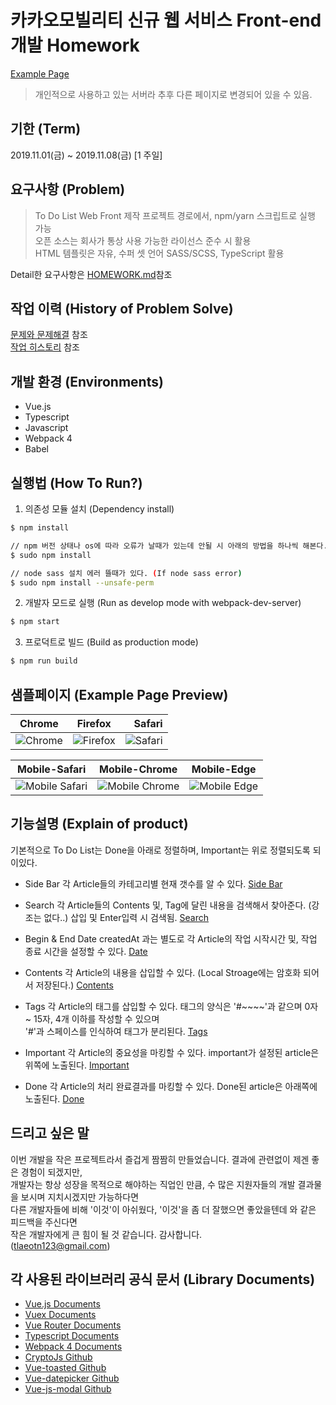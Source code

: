 # 카카오모빌리티 신규 웹 서비스 Front-end 개발 Homework  
[Example Page](http://15.164.141.35)
> 개인적으로 사용하고 있는 서버라 추후 다른 페이지로 변경되어 있을 수 있음.

## 기한 (Term)
2019.11.01(금) ~ 2019.11.08(금) [1 주일]  

## 요구사항 (Problem)
> To Do List Web Front 제작
프로젝트 경로에서, npm/yarn 스크립트로 실행 가능  
오픈 소스는 회사가 통상 사용 가능한 라이선스 준수 시 활용  
HTML 템플릿은 자유, 수퍼 셋 언어 SASS/SCSS, TypeScript 활용  

Detail한 요구사항은 [HOMEWORK.md](https://github.com/SimDaeSoo/Kakao_Mobility_Front_Homework/blob/master/HOMEWORK.md)참조  

## 작업 이력 (History of Problem Solve)
[문제와 문제해결](https://github.com/SimDaeSoo/Kakao_Mobility_Front_Homework/blob/master/SOLUTION.md) 참조  
[작업 히스토리](https://github.com/SimDaeSoo/Kakao_Mobility_Front_Homework/commits/master) 참조  

## 개발 환경 (Environments)
- Vue.js
- Typescript
- Javascript
- Webpack 4
- Babel

## 실행법 (How To Run?)
1. 의존성 모듈 설치 (Dependency install)
```sh
$ npm install

// npm 버전 상태나 os에 따라 오류가 날때가 있는데 안될 시 아래의 방법을 하나씩 해본다.
$ sudo npm install

// node sass 설치 에러 뜰때가 있다. (If node sass error)
$ sudo npm install --unsafe-perm
```  

2. 개발자 모드로 실행 (Run as develop mode with webpack-dev-server)
```sh
$ npm start
```  

3. 프로덕트로 빌드 (Build as production mode)
```sh
$ npm run build
```

## 샘플페이지 (Example Page Preview)  
| Chrome | Firefox | Safari |
|---|:---:|---:|
![Chrome](http://15.164.141.35/src/assets/github_image/Chrome.png) | ![Firefox](http://15.164.141.35/src/assets/github_image/Firefox.png) | ![Safari](http://15.164.141.35/src/assets/github_image/Safari.png)

| Mobile-Safari | Mobile-Chrome | Mobile-Edge |
|---|:---:|:---:|
![Mobile Safari](http://15.164.141.35/src/assets/github_image/Mobile_Safari.png) | ![Mobile Chrome](http://15.164.141.35/src/assets/github_image/Mobile_Chrome.png) | ![Mobile Edge](http://15.164.141.35/src/assets/github_image/Mobile_Edge.png)

## 기능설명 (Explain of product)
기본적으로 To Do List는 Done을 아래로 정렬하며, Important는 위로 정렬되도록 되이있다.

- Side Bar
각 Article들의 카테고리별 현재 갯수를 알 수 있다.
[Side Bar](http://15.164.141.35/src/assets/github_image/image_8.png)

- Search
각 Article들의 Contents 및, Tag에 달린 내용을 검색해서 찾아준다. (강조는 없다..) 삽입 및 Enter입력 시 검색됨.
[Search](http://15.164.141.35/src/assets/github_image/image_9.png)

- Begin & End Date
createdAt 과는 별도로 각 Article의 작업 시작시간 및, 작업 종료 시간을 설정할 수 있다.
[Date](http://15.164.141.35/src/assets/github_image/image_10.png)

- Contents
각 Article의 내용을 삽입할 수 있다. (Local Stroage에는 암호화 되어서 저장된다.)
[Contents](http://15.164.141.35/src/assets/github_image/image_11.png)

- Tags
각 Article의 태그를 삽입할 수 있다. 태그의 양식은 '#~~~~'과 같으며 0자 ~ 15자, 4개 이하를 작성할 수 있으며  
'#'과 스페이스를 인식하여 태그가 분리된다.
[Tags](http://15.164.141.35/src/assets/github_image/image_12.png)

- Important
각 Article의 중요성을 마킹할 수 있다. important가 설정된 article은 위쪽에 노출된다.
[Important](http://15.164.141.35/src/assets/github_image/image_13.png)

- Done
각 Article의 처리 완료결과를 마킹할 수 있다. Done된 article은 아래쪽에 노출된다.
[Done](http://15.164.141.35/src/assets/github_image/image_14.png)

## 드리고 싶은 말
이번 개발을 작은 프로젝트라서 즐겁게 짬짬히 만들었습니다. 결과에 관련없이 제겐 좋은 경험이 되겠지만,  
개발자는 항상 성장을 목적으로 해야하는 직업인 만큼, 수 많은 지원자들의 개발 결과물을 보시며 지치시겠지만 가능하다면  
다른 개발자들에 비해 '이것'이 아쉬웠다, '이것'을 좀 더 잘했으면 좋았을텐데 와 같은 피드백을 주신다면  
작은 개발자에게 큰 힘이 될 것 같습니다. 감사합니다.  
(tlaeotn123@gmail.com)

## 각 사용된 라이브러리 공식 문서 (Library Documents)
- [Vue.js Documents](https://kr.vuejs.org/v2/guide/index.html)  
- [Vuex Documents](https://vuex.vuejs.org/kr/)  
- [Vue Router Documents](https://router.vuejs.org/kr/)  
- [Typescript Documents](https://www.typescriptlang.org/docs/home.html)  
- [Webpack 4 Documents](https://webpack.js.org/concepts/)  
- [CryptoJs Github](https://github.com/brix/crypto-js)  
- [Vue-toasted Github](https://madewithvuejs.com/vue-toasted)  
- [Vue-datepicker Github](https://github.com/charliekassel/vuejs-datepicker)  
- [Vue-js-modal Github](https://github.com/euvl/vue-js-modal)